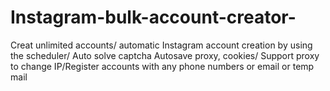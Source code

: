 # Instagram-bulk-account-creator-
Creat unlimited accounts/ automatic Instagram account creation by using the scheduler/ Auto solve captcha Autosave proxy, cookies/ Support proxy to change IP/Register accounts with any phone numbers or email or temp mail

